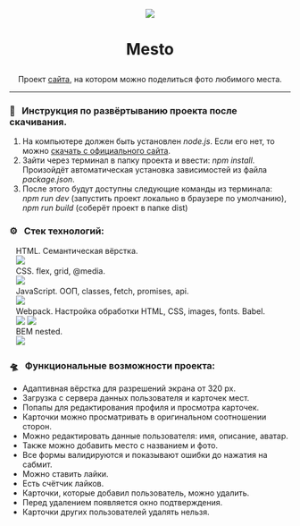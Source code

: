<p align="center"><img src="https://img.icons8.com/cute-clipart/64/000000/national-park.png"/></p>  

# <p align="center">Mesto</p>

<p align="center"> Проект <a href='https://artem-chumak.github.io/mesto/'>сайта</a>, на котором можно поделиться фото любимого места.</p>  

---
### 🧭   Инструкция по развёртыванию проекта после скачивания.

1. На компьютере должен быть установлен *node.js*. Если его нет, то можно [скачать с официального сайта](https://nodejs.org/en/download/).
2. Зайти через терминал в папку проекта и ввести: *npm install*. Произойдёт автоматическая установка зависимостей из файла *package.json*.
3. После этого будут доступны следующие команды из терминала: *npm run dev* (запустить проект локально в браузере по умолчанию), *npm run build* (соберёт проект в папке dist)

### ⚙️   Стек технологий:

   HTML. Семантическая вёрстка.  
   <img src="https://img.icons8.com/color/36/000000/html-5--v1.png"/>  
   CSS. flex, grid, @media.  
   <img src="https://img.icons8.com/color/36/000000/css3.png"/>  
   JavaScript. ООП, classes, fetch, promises, api.  
   <img src="https://img.icons8.com/color/36/000000/javascript--v2.png"/>  
   Webpack. Настройка обработки HTML, CSS, images, fonts. Babel.  
   <img src="https://img.icons8.com/color/36/000000/webpack.png"/> <img src="https://img.icons8.com/dusk/32/000000/babel.png"/>  
   BEM nested.  
   <img src="https://img.icons8.com/fluency/36/000000/plugin.png"/>

### 🛸   Функциональные возможности проекта:

- Адаптивная вёрстка для разрешений экрана от 320 px.
- Загрузка с сервера данных пользователя и карточек мест.
- Попапы для редактирования профиля и просмотра карточек.
- Карточки можно просматривать в оригинальном соотношении сторон.
- Можно редактировать данные пользователя: имя, описание, аватар.
- Также можно добавить место с названием и фото.
- Все формы валидируются и показывают ошибки до нажатия на сабмит.
- Можно ставить лайки.
- Есть счётчик лайков.
- Карточки, которые добавил пользователь, можно удалить.
- Перед удалением появляется окно подтверждения.
- Карточки других пользователей удалять нельзя.

